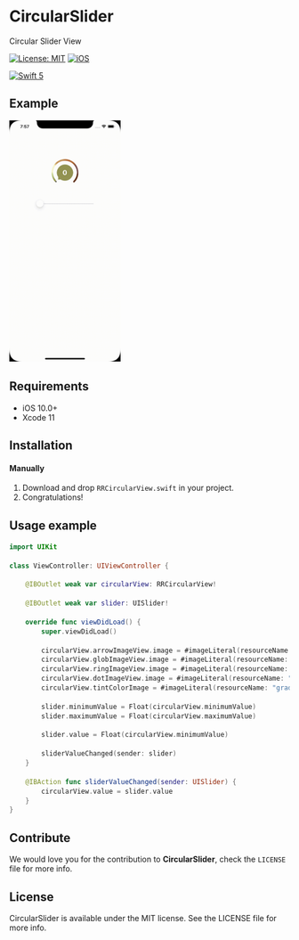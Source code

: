 # CircularSlider
Circular Slider View

[![License: MIT](https://img.shields.io/badge/license-MIT-green.svg?style=flat)](https://github.com/Jigneshmayani90/CircularSlider/blob/main/LICENSE)
[![iOS](https://img.shields.io/badge/Platform-iOS-purpel.svg?style=flat)](https://developer.apple.com/ios/)

[![Swift 5](https://img.shields.io/badge/Swift-5-orange.svg?style=flat)](https://developer.apple.com/swift/)

## Example
<img src="https://github.com/Jigneshmayani90/CircularSlider/blob/main/sample.gif" width="200">

## Requirements

- iOS 10.0+
- Xcode 11

## Installation

#### Manually
1. Download and drop ```RRCircularView.swift``` in your project.  
2. Congratulations!  

## Usage example

```swift
import UIKit

class ViewController: UIViewController {

    @IBOutlet weak var circularView: RRCircularView!
    
    @IBOutlet weak var slider: UISlider!
            
    override func viewDidLoad() {
        super.viewDidLoad()
                                
        circularView.arrowImageView.image = #imageLiteral(resourceName: "gren_round_arrow")
        circularView.globImageView.image = #imageLiteral(resourceName: "gren_round")
        circularView.ringImageView.image = #imageLiteral(resourceName: "round_color")
        circularView.dotImageView.image = #imageLiteral(resourceName: "black_dot")
        circularView.tintColorImage = #imageLiteral(resourceName: "gradient")
                
        slider.minimumValue = Float(circularView.minimumValue)
        slider.maximumValue = Float(circularView.maximumValue)
        
        slider.value = Float(circularView.minimumValue)
        
        sliderValueChanged(sender: slider)
    }
    
    @IBAction func sliderValueChanged(sender: UISlider) {
        circularView.value = slider.value
    }
}
```

## Contribute

We would love you for the contribution to **CircularSlider**, check the ``LICENSE`` file for more info.


## License

CircularSlider is available under the MIT license. See the LICENSE file for more info.


